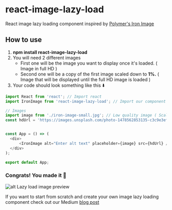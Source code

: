# react-image-lazy-load
React image lazy loading component inspired by [Polymer's Iron Image](https://www.webcomponents.org/element/PolymerElements/iron-image)

## How to use

1. **npm install react-image-lazy-load**
2. You will need 2 different images
    - First one will be the image you want to display once it's loaded. ( Image in full HD )
    - Second one will be a copy of the first image scaled down to **1%.** ( Image that will be displayed until the full HD image is loaded )
3. Your code should look something like this  :arrow_down:

```javascript
import React from 'react'; // Import react
import IronImage from 'react-image-lazy-load'; // Import our component

// Images
import image from './iron-image-small.jpg'; // Low quality image ( Scaled down to 1% of it's original size )
const hdUrl = 'https://images.unsplash.com/photo-1478562853135-c3c9e3ef7905'; // Full HD image


const App = () => (
  <div>
      <IronImage alt="Enter alt text" placeholder={image} src={hdUrl} />
  </div>
);

export default App;
```
### Congrats! You made it  :tada:

![alt Lazy load image preview](https://cdn-images-1.medium.com/max/800/1*st2DLLQ2Sx1fdj1bcwuROQ.gif)

If you want to start from scratch and create your own image lazy loading component check out our Medium [blog post](https://medium.com/jsguru/react-image-lazy-loading-component-246e0cdcce02)

